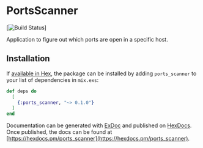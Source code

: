 # PortsScanner

[![Build Status](https://github.com/cardoso010/ports_scanner/workflows/ci/badge.svg)]

Application to figure out which ports are open in a specific host.


## Installation

If [available in Hex](https://hex.pm/docs/publish), the package can be installed
by adding `ports_scanner` to your list of dependencies in `mix.exs`:

```elixir
def deps do
  [
    {:ports_scanner, "~> 0.1.0"}
  ]
end
```

Documentation can be generated with [ExDoc](https://github.com/elixir-lang/ex_doc)
and published on [HexDocs](https://hexdocs.pm). Once published, the docs can
be found at [https://hexdocs.pm/ports_scanner](https://hexdocs.pm/ports_scanner).

